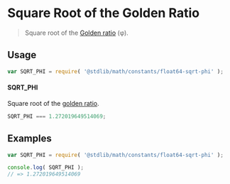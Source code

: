 # Square Root of the Golden Ratio

> Square root of the [Golden ratio][phi] (φ).

<section class="usage">

## Usage

``` javascript
var SQRT_PHI = require( '@stdlib/math/constants/float64-sqrt-phi' );
```

#### SQRT_PHI

Square root of the [golden ratio][phi].

``` javascript
SQRT_PHI === 1.272019649514069;
```

</section>

<!-- /.usage -->


<section class="examples">

## Examples

<!-- TODO: better example -->

``` javascript
var SQRT_PHI = require( '@stdlib/math/constants/float64-sqrt-phi' );

console.log( SQRT_PHI );
// => 1.272019649514069
```

</section>

<!-- /.examples -->


<section class="links">

<!-- FIXME -->

[phi]: @stdlib/math/constants/float64-phi

</section>

<!-- /.links -->
